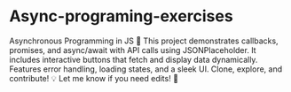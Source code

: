 # Async-programing-exercises
Asynchronous Programming in JS 🚀 This project demonstrates callbacks, promises, and async/await with API calls using JSONPlaceholder. It includes interactive buttons that fetch and display data dynamically. Features error handling, loading states, and a sleek UI. Clone, explore, and contribute! 💡  Let me know if you need edits! 🚀
